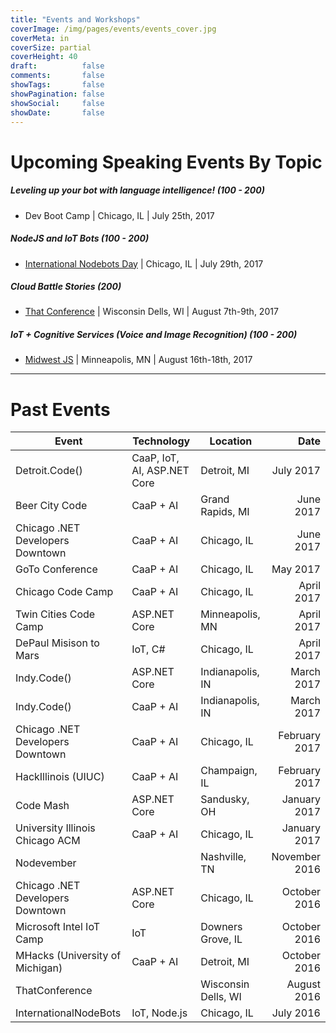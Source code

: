 ```yaml
---
title: "Events and Workshops"
coverImage: /img/pages/events/events_cover.jpg
coverMeta: in
coverSize: partial
coverHeight: 40
draft:          false
comments:       false
showTags:       false
showPagination: false
showSocial:     false
showDate:       false
---
```


# Upcoming Speaking Events By Topic

##### Leveling up your bot with language intelligence! (100 - 200)
- Dev Boot Camp | Chicago, IL | July 25th, 2017

##### NodeJS and IoT Bots (100 - 200)
- [International Nodebots Day](http://nodebots.io/) | Chicago, IL | July 29th, 2017

##### Cloud Battle Stories (200)
- [That Conference](https://www.thatconference.com/) | Wisconsin Dells, WI | August 7th-9th, 2017

##### IoT + Cognitive Services (Voice and Image Recognition) (100 - 200)
- [Midwest JS](http://midwestjs.com/#/schedule) | Minneapolis, MN | August 16th-18th, 2017


___

# Past Events

|            Event                  |         Technology         |      Location       |      Date     |
|-----------------------------------|----------------------------|---------------------|--------------:|
| Detroit.Code()                    | CaaP, IoT, AI, ASP.NET Core| Detroit, MI         | July 2017     |
| Beer City Code                    | CaaP + AI                  | Grand Rapids, MI    | June 2017     |
| Chicago .NET Developers Downtown  | CaaP + AI                  | Chicago, IL         | June 2017     |
| GoTo Conference                   | CaaP + AI                  | Chicago, IL         | May 2017      |
| Chicago Code Camp                 | CaaP + AI                  | Chicago, IL         | April 2017    |
| Twin Cities Code Camp             | ASP.NET Core               | Minneapolis, MN     | April 2017    |
| DePaul Misison to Mars            | IoT, C#                    | Chicago, IL         | April 2017    |
| Indy.Code()                       | ASP.NET Core               | Indianapolis, IN    | March 2017    |
| Indy.Code()                       | CaaP + AI                  | Indianapolis, IN    | March 2017    |
| Chicago .NET Developers Downtown  | CaaP + AI                  | Chicago, IL         | February 2017 |
| HackIllinois (UIUC)               | CaaP + AI                  | Champaign, IL       | February 2017 |
| Code Mash                         | ASP.NET Core               | Sandusky, OH        | January 2017  |
| University Illinois Chicago ACM   | CaaP + AI                  | Chicago, IL         | January 2017  |
| Nodevember                        |                            | Nashville, TN       | November 2016 |
| Chicago .NET Developers Downtown  | ASP.NET Core               | Chicago, IL         | October 2016  |
| Microsoft Intel IoT Camp          | IoT                        | Downers Grove, IL   | October 2016  |
| MHacks (University of Michigan)   | CaaP + AI                  | Detroit, MI         | October 2016  |
| ThatConference                    |                            | Wisconsin Dells, WI | August 2016   |
| InternationalNodeBots             | IoT, Node.js               | Chicago, IL         | July 2016     |
